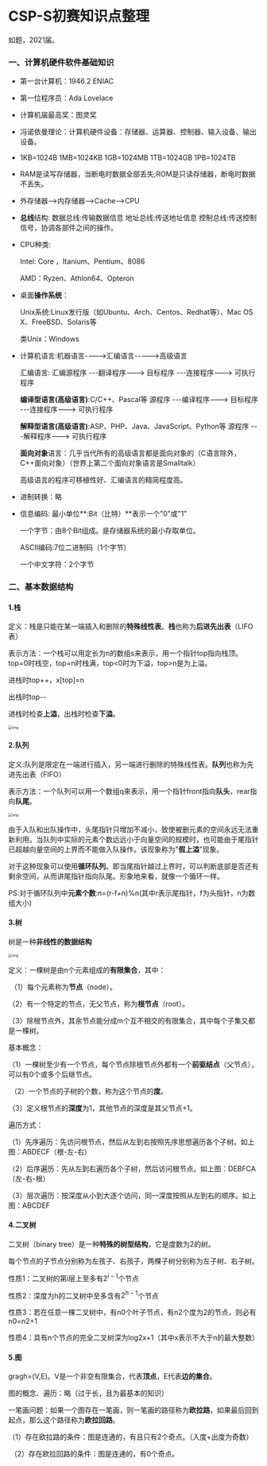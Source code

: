 # CSP-S初赛知识点整理

如题，2021届。

### 一、计算机硬件软件基础知识

- 第一台计算机：1946.2 ENIAC

- 第一位程序员：Ada Lovelace    

- 计算机届最高奖：图灵奖

- 冯诺依曼理论：计算机硬件设备：存储器、运算器、控制器、输入设备、输出设备。

- 1KB=1024B    1MB=1024KB   1GB=1024MB   1TB=1024GB  1PB=1024TB

- RAM是读写存储器，当断电时数据全部丢失;ROM是只读存储器，断电时数据不丢失。

- 外存储器——>内存储器——>Cache——>CPU

- **总线**结构:   数据总线:传输数据信息  地址总线:传送地址信息  控制总线:传送控制信号，协调各部件之间的操作。

- CPU种类:

  Intel: Core ，Itanium、Pentium、8086

  AMD：Ryzen、Athlon64、Opteron

- 桌面**操作系统**：

  Unix系统:Linux发行版（如Ubuntu、Arch、Centos、Redhat等）、Mac OS X、FreeBSD、Solaris等

  类Unix：Windows

- 计算机语言:机器语言---->汇编语言----->高级语言

  汇编语言: 汇编源程序 ---翻译程序---> 目标程序 ---连接程序---> 可执行程序

  **编译型语言(高级语言)**:C/C++、Pascal等    源程序 ---编译程序---> 目标程序 ---连接程序---> 可执行程序

  **解释型语言(高级语言)**:ASP、PHP、Java、JavaScript、Python等     源程序 ---解释程序---> 可执行程序

  **面向对象**语言：几乎当代所有的高级语言都是面向对象的（C语言除外，C++面向对象）（世界上第二个面向对象语言是Smalltalk）

  高级语言的程序可移植性好、汇编语言的精简程度高。

- 进制转换：略

- 信息编码:
  最小单位**:Bit（比特）**表示一个"0"或"1"

  一个字节：由8个Bit组成。是存储器系统的最小存取单位。

  ASCII编码:7位二进制码（1个字节）

  一个中文字符：2个字节



### 二、基本数据结构

#### 1.栈

定义：栈是只能在某一端插入和删除的**特殊线性表**。**栈**也称为**后进先出表**（LIFO表）

表示方法：一个栈可以用定长为n的数组s来表示，用一个指针top指向栈顶。top=0时栈空，top=n时栈满，top<0时为下溢，top>n是为上溢。

进栈时top++，x[top]=n

出栈时top--

进栈时检查**上溢**，出栈时检查**下溢**。

<img src="https://picture-1304336638.cos.ap-nanjing.myqcloud.com/pic/8b82b9014a90f603eab7c55f3912b31bb051eda7" alt="img" style="zoom:50%;" />

#### 2.队列

定义:队列是限定在一端进行插入，另一端进行删除的特殊线性表。**队列**也称为先进先出表（FIFO）

表示方法：一个队列可以用一个数组q来表示，用一个指针front指向**队头**，rear指向**队尾**。

<img src="https://picture-1304336638.cos.ap-nanjing.myqcloud.com/pic/7dd98d1001e939015d4345bb78ec54e737d196f6" alt="img" style="zoom:50%;" />

由于入队和出队操作中，头尾指针只增加不减小，致使被删元素的空间永远无法重新利用。当队列中实际的元素个数远远小于向量空间的规模时，也可能由于尾指针已超越向量空间的上界而不能做入队操作。该现象称为"**假上溢**"现象。

对于这种现象可以使用**循环队列**。即当尾指针越过上界时，可以判断底部是否还有剩余空间，从而讲尾指针指向队尾。形象地来看，就像一个循环一样。

PS:对于循环队列中**元素个数**:n=(r-f+n)%n(其中r表示尾指针，f为头指针，n为数组大小)

#### 3.树

树是一种**非线性的数据结构**

<img src="https://picture-1304336638.cos.ap-nanjing.myqcloud.com/pic/9d82d158ccbf6c81bfec7193bf3eb13532fa40f5" alt="img" style="zoom:50%;" />

定义：一棵树是由n个元素组成的**有限集合**，其中：

​		（1）每个元素称为**节点**（node）。

​		（2）有一个特定的节点，无父节点，称为**根节点**（root）。

​		（3）除根节点外，其余节点能分成m个互不相交的有限集合，其中每个子集又都是一棵树。

基本概念：

​		（1）一棵树至少有一个节点，每个节点除根节点外都有一个**前驱结点**（父节点），可以有0个或多个后继节点。

​		（2）一个节点的子树的个数，称为这个节点的**度**。

​		（3）定义根节点的**深度**为1，其他节点的深度是其父节点+1。

遍历方式：

​		（1）先序遍历：先访问根节点，然后从左到右按照先序思想遍历各个子树。如上图：ABDECF（根-左-右）

​		（2）后序遍历：先从左到右遍历各个子树，然后访问根节点。如上图：DEBFCA（左-右-根）

​		（3）层次遍历：按深度从小到大逐个访问，同一深度按照从左到右的顺序。如上图：ABCDEF

#### 4.二叉树

二叉树（binary tree）是一种**特殊的树型结构**，它是度数为2的树。

每个节点的子节点分别称为左孩子、右孩子，两棵子树分别称为左子树、右子树。

性质1：二叉树的第i层上至多有$2^{i-1}$​个节点

性质2：深度为h的二叉树中至多含有$2^{h-1}$​个节点

性质3：若在任意一棵二叉树中，有n0个叶子节点，有n2个度为2的节点，则必有n0=n2+1

性质4：具有n个节点的完全二叉树深为log2x+1（其中x表示不大于n的最大整数）

#### 5.图

gragh=(V,E)。V是一个非空有限集合，代表**顶点**，E代表**边的集合**。

图的概念、遍历：略（过于长，且为最基本的知识）

一笔画问题：如果一个图存在一笔画，则一笔画的路径称为**欧拉路**，如果最后回到起点，那么这个路径称为**欧拉回路**。

​				（1）存在欧拉路的条件：图是连通的，有且只有2个奇点。（入度+出度为奇数）

​				（2）存在欧拉回路的条件：图是连通的，有0个奇点。

